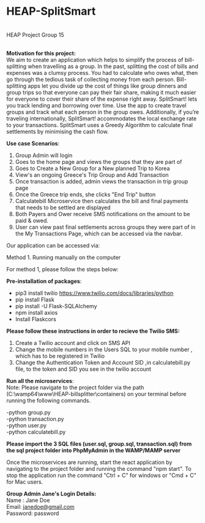 # HEAP-SplitSmart
</br>
HEAP Project Group 15
</br>
</br>

<b>Motivation for this project:</b>
</br>
We aim to create an application which helps to simplify the process of bill-splitting when travelling as a group. In the past, splitting the cost of bills and expenses was a clumsy process. You had to calculate who owes what, then go through the tedious task of collecting money from each person. Bill-splitting apps let you divide up the cost of things like group dinners and group trips so that everyone can pay their fair share, making it much easier for everyone to cover their share of the expense right away. SplitSmart! lets you track lending and borrowing over time. Use the app to create travel groups and track what each person in the group owes. Additionally, if you’re traveling internationally, SplitSmart! accommodates the local exchange rate to your transactions. SplitSmart uses a Greedy Algorithm to calculate final settlements by minimising the cash flow.
 
<b>Use case Scenarios</b>:
 
1. Group Admin will login
2. Goes to the home page and views the groups that they are part of
3. Goes to Create a New Group for a New planned Trip to Korea
4. View's an ongoing Greece's Trip Group and Add Transaction
5. Once transaction is added, admin views the transaction in trip group page
6. Once the Greece trip ends, she clicks "End Trip" button
7. Calculatebill Microservice then calculates the bill and final payments that needs to be settled are displayed
8. Both Payers and Ower receive  SMS notifications on the amount to be paid & owed.
9. User can view past final settlements across groups they were part of in the My Transactions Page, which can be accessed via the navbar.
 
 
Our application can be accessed via:
 
Method 1. Running manually on the computer
 
 
For method 1, please follow the steps below:
 
<b>Pre-installation of packages</b>: 

- pip3 install twilio https://www.twilio.com/docs/libraries/python
- pip install Flask
- pip install -U Flask-SQLAlchemy
- npm install axios 
- Install Flaskcors

<b>Please follow these instructions in order to recieve the Twilio SMS:</b>

1. Create a Twilio account and click on SMS API 
2. Change the mobile numbers in the Users SQL to your mobile number , which has to be registered in Twilio
3. Change the Authentication Token and Account SID ,in calculatebill.py file, to the token and SID you see in the twilio account 
 
<b>Run all the microservices</b>:
</br>
Note: Please navigate to the project folder via the path (C:\wamp64\www\HEAP-billsplitter\containers) on your terminal before running the following commands.
</br>
 
-python group.py
</br>
-python transaction.py
</br>
-python user.py
</br>
-python calculatebill.py
</br>
 
<b>Please import the 3 SQL files (user.sql, group.sql, transaction.sql) from the sql project folder into PhpMyAdmin in the WAMP/MAMP server</b>
 
Once the microservices are running, start the react application by navigating to the project folder and running the command "npm start".
To stop the application run the command "Ctrl + C" for windows or "Cmd + C" for Mac users.
 
 
<b>Group Admin Jane's Login Details:</b>
</br>
Name : Jane Doe
</br>
Email: janedoe@gmail.com
</br>
Password: password


